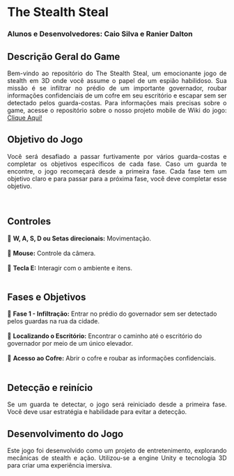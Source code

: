# The Stealth Steal
### Alunos e Desenvolvedores: Caio Silva e Ranier Dalton 

## Descrição Geral do Game
<p align="justify"> 
	Bem-vindo ao repositório do The Stealth Steal, um emocionante jogo de stealth em 3D onde você assume o papel de um espião habilidoso. Sua missão é se infiltrar no prédio de um importante governador, roubar informações confidenciais de um cofre em seu escritório e escapar sem ser detectado pelos guarda-costas. Para informações mais precisas sobre o game, acesse o repositório sobre o nosso projeto mobile de Wiki do jogo: <a href="https://github.com/RanierDC/StealthStealMobile">Clique Aqui!</a>
</p>

## Objetivo do Jogo
<p align="justify"> 
	Você será desafiado a passar furtivamente por vários guarda-costas e completar os objetivos específicos de cada fase. Caso um guarda te encontre, o jogo recomeçará desde a primeira fase. Cada fase tem um objetivo claro e para passar para a próxima fase, você deve completar esse objetivo.
</p>
<br>

## Controles
:small_blue_diamond: <b>W, A, S, D ou Setas direcionais:</b>  Movimentação.
<br>
<br>
:small_blue_diamond: <b>Mouse:</b> Controle da câmera.
<br>
<br>
:small_blue_diamond: <b>Tecla E:</b> Interagir com o ambiente e itens.
<br>
<br>

## Fases e Objetivos
:small_blue_diamond: <b>Fase 1 - Infiltração:</b> Entrar no prédio do governador sem ser detectado pelos guardas na rua da cidade.
<br>
<br>
:small_blue_diamond: <b>Localizando o Escritório:</b> Encontrar o caminho até o escritório do governador por meio de um único elevador.
<br>
<br>
:small_blue_diamond: <b>Acesso ao Cofre:</b>  Abrir o cofre e roubar as informações confidenciais.
<br>
<br>

## Detecção e reinício
<p align="justify"> 
	Se um guarda te detectar, o jogo será reiniciado desde a primeira fase. Você deve usar estratégia e habilidade para evitar a detecção.
</p>

## Desenvolvimento do Jogo
<p align="justify"> 
	Este jogo foi desenvolvido como um projeto de entretenimento, explorando mecânicas de stealth e ação. Utilizou-se a engine Unity e tecnologia 3D para criar uma experiência imersiva.
</p>


